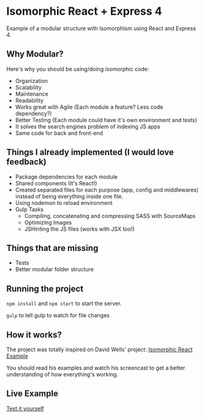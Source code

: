 # Isomorphic React + Express 4

Example of a modular structure with Isomorphism using React and Express 4.

## Why Modular?

Here's why you should be using/doing isomorphic code:

- Organization
- Scalability
- Maintenance
- Readability
- Works great with Agile (Each module a feature? Less code dependency?)
- Better Testing (Each module could have it's own environment and tests)
- It solves the search engines problem of indexing JS apps
- Same code for back and front-end


## Things I already implemented (I would love feedback)

- Package dependencies for each module
- Shared components (It's React!)
- Created separated files for each purpose (app, config and middlewares) instead of being everything inside one file.
- Using nodemon to reload environment
- Gulp Tasks
  - Compiling, concatenating and compressing SASS with SourceMaps
  - Optimizing Images
  - JSHinting the JS files (works with JSX too!)

## Things that are missing

- Tests
- Better modular folder structure

## Running the project

`npm install` and `npm start` to start the server.

`gulp` to tell gulp to watch for file changes

## How it works?

The project was totally inspired on David Wells' project: [Isomorphic React Example](https://github.com/DavidWells/isomorphic-react-example)

You should read his examples and watch his screencast to get a better understanding of how everything's working.

## Live Example

[Test it yourself](https://isomorphic-react-express.herokuapp.com)
